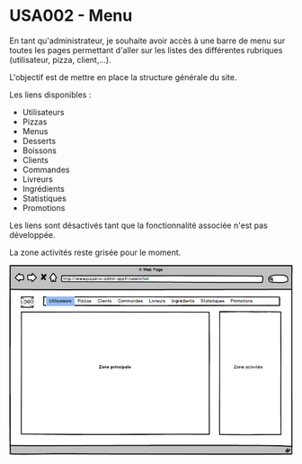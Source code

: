 # USA002 - Menu

En tant qu'administrateur, je souhaite avoir accès à une barre de menu sur toutes les pages permettant d'aller sur les listes des différentes rubriques (utilisateur, pizza, client,...).

L'objectif est de mettre en place la structure générale du site.

Les liens disponibles :

* Utilisateurs
* Pizzas
* Menus
* Desserts
* Boissons
* Clients
* Commandes
* Livreurs
* Ingrédients
* Statistiques
* Promotions

Les liens sont désactivés tant que la fonctionnalité associée n'est pas développée.

La zone activités reste grisée pour le moment.

![](images/usa002.png)
